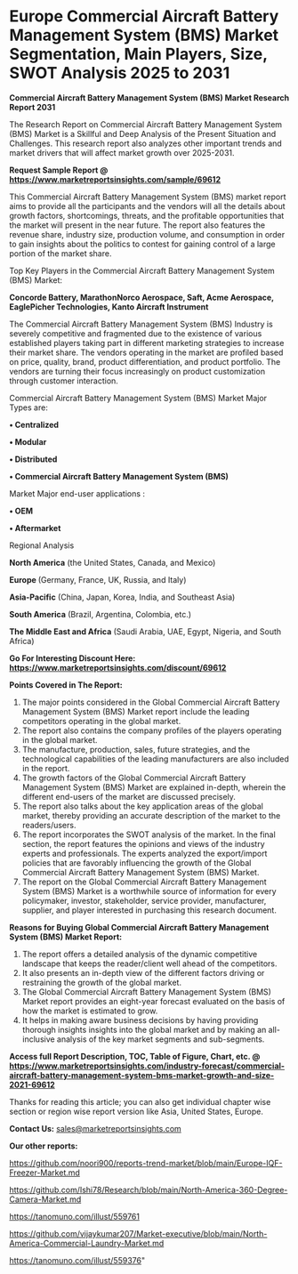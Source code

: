 # Europe Commercial Aircraft Battery Management System (BMS) Market Segmentation, Main Players, Size, SWOT Analysis 2025 to 2031

<strong>Commercial Aircraft Battery Management System (BMS) Market Research Report 2031</strong>

The Research Report on Commercial Aircraft Battery Management System (BMS) Market is a Skillful and Deep Analysis of the Present Situation and Challenges. This research report also analyzes other important trends and market drivers that will affect market growth over 2025-2031.

<strong>Request Sample Report @ <a href=https://www.marketreportsinsights.com/sample/69612>https://www.marketreportsinsights.com/sample/69612</a></strong>

This Commercial Aircraft Battery Management System (BMS) market report aims to provide all the participants and the vendors will all the details about growth factors, shortcomings, threats, and the profitable opportunities that the market will present in the near future. The report also features the revenue share, industry size, production volume, and consumption in order to gain insights about the politics to contest for gaining control of a large portion of the market share.

Top Key Players in the Commercial Aircraft Battery Management System (BMS) Market:

<strong>Concorde Battery, MarathonNorco Aerospace, Saft, Acme Aerospace, EaglePicher Technologies, Kanto Aircraft Instrument</strong>

The Commercial Aircraft Battery Management System (BMS) Industry is severely competitive and fragmented due to the existence of various established players taking part in different marketing strategies to increase their market share. The vendors operating in the market are profiled based on price, quality, brand, product differentiation, and product portfolio. The vendors are turning their focus increasingly on product customization through customer interaction.

Commercial Aircraft Battery Management System (BMS) Market Major Types are:

<strong>• Centralized

• Modular

• Distributed

• Commercial Aircraft Battery Management System (BMS)</strong>

Market Major end-user applications :

<strong>• OEM

• Aftermarket</strong>

Regional Analysis

</u><strong><b>North America</b></strong> (the United States, Canada, and Mexico)

<strong><b>Europe </b></strong>(Germany, France, UK, Russia, and Italy)

<strong><b>Asia-Pacific</b></strong> (China, Japan, Korea, India, and Southeast Asia)

<strong><b>South America</b></strong> (Brazil, Argentina, Colombia, etc.)

<strong><b>The Middle East and Africa</b></strong> (Saudi Arabia, UAE, Egypt, Nigeria, and South Africa)

<strong>Go For Interesting Discount Here: <a href=https://www.marketreportsinsights.com/discount/69612>https://www.marketreportsinsights.com/discount/69612</a></strong>

<strong>Points Covered in The Report:</strong>
<ol>
  <li>The major points considered in the Global Commercial Aircraft Battery Management System (BMS) Market report include the leading competitors operating in the global market.</li>
  <li>The report also contains the company profiles of the players operating in the global market.</li>
  <li>The manufacture, production, sales, future strategies, and the technological capabilities of the leading manufacturers are also included in the report.</li>
  <li>The growth factors of the Global Commercial Aircraft Battery Management System (BMS) Market are explained in-depth, wherein the different end-users of the market are discussed precisely.</li>
  <li>The report also talks about the key application areas of the global market, thereby providing an accurate description of the market to the readers/users.</li>
  <li>The report incorporates the SWOT analysis of the market. In the final section, the report features the opinions and views of the industry experts and professionals. The experts analyzed the export/import policies that are favorably influencing the growth of the Global Commercial Aircraft Battery Management System (BMS) Market.</li>
  <li>The report on the Global Commercial Aircraft Battery Management System (BMS) Market is a worthwhile source of information for every policymaker, investor, stakeholder, service provider, manufacturer, supplier, and player interested in purchasing this research document.</li>
</ol>
<strong>Reasons for Buying Global Commercial Aircraft Battery Management System (BMS) Market Report:</strong>

<ol>
  <li>The report offers a detailed analysis of the dynamic competitive landscape that keeps the reader/client well ahead of the competitors.</li>
  <li>It also presents an in-depth view of the different factors driving or restraining the growth of the global market.</li>
  <li>The Global Commercial Aircraft Battery Management System (BMS) Market report provides an eight-year forecast evaluated on the basis of how the market is estimated to grow.</li>
  <li>It helps in making aware business decisions by having providing thorough insights insights into the global market and by making an all-inclusive analysis of the key market segments and sub-segments.</li>
</ol>
<strong>Access full Report Description, TOC, Table of Figure, Chart, etc. @ <a href=https://www.marketreportsinsights.com/industry-forecast/commercial-aircraft-battery-management-system-bms-market-growth-and-size-2021-69612>https://www.marketreportsinsights.com/industry-forecast/commercial-aircraft-battery-management-system-bms-market-growth-and-size-2021-69612</a></strong>


Thanks for reading this article; you can also get individual chapter wise section or region wise report version like Asia, United States, Europe.

<strong>Contact Us:</strong>
sales@marketreportsinsights.com

<strong>Our other reports:</strong>

<a href=https://github.com/noori900/reports-trend-market/blob/main/Europe-IQF-Freezer-Market.md>https://github.com/noori900/reports-trend-market/blob/main/Europe-IQF-Freezer-Market.md</a>

<a href=https://github.com/Ishi78/Research/blob/main/North-America-360-Degree-Camera-Market.md>https://github.com/Ishi78/Research/blob/main/North-America-360-Degree-Camera-Market.md</a>

<a href=https://tanomuno.com/illust/559761>https://tanomuno.com/illust/559761</a>

<a href=https://github.com/vijaykumar207/Market-executive/blob/main/North-America-Commercial-Laundry-Market.md>https://github.com/vijaykumar207/Market-executive/blob/main/North-America-Commercial-Laundry-Market.md</a>

<a href=https://tanomuno.com/illust/559376>https://tanomuno.com/illust/559376</a>"
